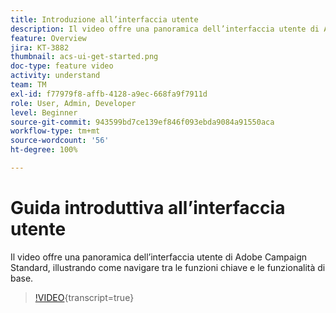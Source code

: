```yaml
---
title: Introduzione all’interfaccia utente
description: Il video offre una panoramica dell’interfaccia utente di Adobe Campaign Standard, delle funzioni chiave e delle funzionalità di base.
feature: Overview
jira: KT-3882
thumbnail: acs-ui-get-started.png
doc-type: feature video
activity: understand
team: TM
exl-id: f77979f8-affb-4128-a9ec-668fa9f7911d
role: User, Admin, Developer
level: Beginner
source-git-commit: 943599bd7ce139ef846f093ebda9084a91550aca
workflow-type: tm+mt
source-wordcount: '56'
ht-degree: 100%

---
```


# Guida introduttiva all’interfaccia utente

Il video offre una panoramica dell’interfaccia utente di Adobe Campaign Standard, illustrando come navigare tra le funzioni chiave e le funzionalità di base.

>[!VIDEO](https://video.tv.adobe.com/v/18469?learn=on){transcript=true}

